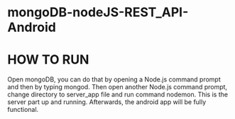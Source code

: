 # mongoDB-nodeJS-REST_API-Android
# HOW TO RUN
Open mongoDB, you can do that by opening a Node.js command prompt and then by typing mongod. 
Then open another Node.js command prompt, change directory to server_app file and run command nodemon. 
This is the server part up and running. Afterwards, the android app will be fully functional. 
